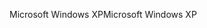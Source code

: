 <span data-ttu-id="70d3e-101">Microsoft Windows XP</span><span class="sxs-lookup"><span data-stu-id="70d3e-101">Microsoft Windows XP</span></span>
